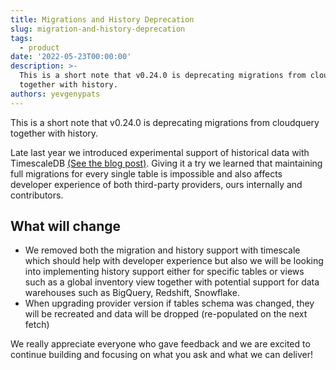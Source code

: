 ```yaml
---
title: Migrations and History Deprecation
slug: migration-and-history-deprecation
tags:
  - product
date: '2022-05-23T00:00:00'
description: >-
  This is a short note that v0.24.0 is deprecating migrations from cloudquery
  together with history.
authors: yevgenypats
---
```


This is a short note that v0.24.0 is deprecating migrations from cloudquery together with history.

Late last year we introduced experimental support of historical data with TimescaleDB [(See the blog post)](https://www.cloudquery.io/blog/announcing-cloudquery-history). Giving it a try we learned that maintaining full migrations for every single table is impossible and also affects developer experience of both third-party providers, ours internally and contributors.

## What will change

- We removed both the migration and history support with timescale which should help with developer experience but also we will be looking into implementing history support either for specific tables or views such as a global inventory view together with potential support for data warehouses such as BigQuery, Redshift, Snowflake.
- When upgrading provider version if tables schema was changed, they will be recreated and data will be dropped (re-populated on the next fetch)

We really appreciate everyone who gave feedback and we are excited to continue building and focusing on what you ask and what we can deliver!
